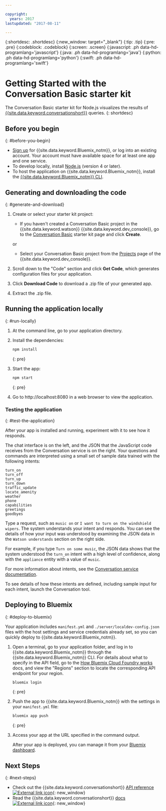 ```yaml
---

copyright:
  years: 2017
lastupdated: "2017-08-11"

---
```


{:shortdesc: .shortdesc}
{:new_window: target="_blank"}
{:tip: .tip}
{:pre: .pre}
{:codeblock: .codeblock}
{:screen: .screen}
{:javascript: .ph data-hd-programlang='javascript'}
{:java: .ph data-hd-programlang='java'}
{:python: .ph data-hd-programlang='python'}
{:swift: .ph data-hd-programlang='swift'}

# Getting Started with the Conversation Basic starter kit

The Conversation Basic starter kit for Node.js visualizes the results of [{{site.data.keyword.conversationshort}}](http://www.ibm.com/watson/developercloud/conversation.html) queries. 
{: shortdesc}

## Before you begin
{: #before-you-begin}

- [Sign up](https://bluemix.net/registration/) for {{site.data.keyword.Bluemix_notm}}, or log into an existing account. Your account must have available space for at least one app and one service.
- To develop locally, install [Node.js](https://nodejs.org) (version 4 or later).
- To host the application on {{site.data.keyword.Bluemix_notm}}, install the [{{site.data.keyword.Bluemix_notm}} CLI](https://console.bluemix.net/docs/cli/reference/bluemix_cli/index.html#install_bluemix_cli).

## Generating and downloading the code
{: #generate-and-download}

1. Create or select your starter kit project:
    - If you haven't created a Conversation Basic project in the {{site.data.keyword.watson}} {{site.data.keyword.dev_console}}, go to the [Conversation Basic](https://console.{DomainName}/developer/watson/create-project?starterKit=45fe1f9a-5d31-36c6-9ad1-3affa9b49d49&service=conversation) starter kit page and click **Create**.

    or

    - Select your Conversation Basic project from the [Projects](https://console.bluemix.net/developer/watson/projects) page of the {{site.data.keyword.dev_console}}.
1. Scroll down to the "Code" section and click **Get Code**, which generates configuration files for your application.
1. Click **Download Code** to download a .zip file of your generated app.
1. Extract the .zip file.

## Running the application locally
{: #run-locally}

1. At the command line, go to your application directory.
1. Install the dependencies:

    ```bash
    npm install
    ```
    {: pre}

1. Start the app:

    ```bash
    npm start
    ```
    {: pre}
    
1. Go to http://localhost:8080 in a web browser to view the application.

### Testing the application
{: #test-the-application}

After your app is installed and running, experiment with it to see how it responds.

The chat interface is on the left, and the JSON that the JavaScript code receives from the Conversation service is on the right. Your questions and commands are interpreted using a small set of sample data trained with the following intents:

    turn_on
    turn_off
    turn_up
    turn_down
    traffic_update
    locate_amenity
    weather
    phone
    capabilities
    greetings
    goodbyes

Type a request, such as `music on` or `I want to turn on the windshield wipers`. The system understands your intent and responds. You can see the details of how your input was understood by examining the JSON data in the `Watson understands` section on the right side.

For example, if you type `Turn on some music`, the JSON data shows that the system understood the `turn_on` intent with a high level of confidence, along with the `appliance` entity with a value of `music`.

For more information about intents, see the [Conversation service documentation](http://www.ibm.com/watson/developercloud/conversation.html).

To see details of how these intents are defined, including sample input for each intent, launch the Conversation tool.

## Deploying to Bluemix
{: #deploy-to-bluemix}

Your application includes `manifest.yml` and `./server/localdev-config.json` files with the host settings and service credentials already set, so you can quickly deploy to {{site.data.keyword.Bluemix_notm}}.

1. Open a terminal, go to your application folder, and log in to {{site.data.keyword.Bluemix_notm}} through the  {{site.data.keyword.Bluemix_notm}} CLI. For details about what to specify in the API field, go to the [How Bluemix Cloud Foundry works](https://console.{DomainName}/docs/overview/cf.html#ov_intro_reg) docs, and view the "Regions" section to locate the corresponding API endpoint for your region.

    ```bash
    bluemix login
    ```
    {: pre}

1. Push the app to {{site.data.keyword.Bluemix_notm}} with the settings in your `manifest.yml` file:

    ```bash
    bluemix app push
    ```
    {: pre}

1. Access your app at the URL specified in the command output.

    After your app is deployed, you can manage it from your [Bluemix dashboard](https://console.bluemix.net/dashboard/apps).

## Next Steps
{: #next-steps}

- Check out the {{site.data.keyword.conversationshort}} [API reference ![External link icon](../../icons/launch-glyph.svg "External link icon")](https://www.ibm.com/watson/developercloud/conversation/api/v1/){: new_window}
- Read the {{site.data.keyword.conversationshort}} [docs ![External link icon](../../icons/launch-glyph.svg "External link icon")](https://www.ibm.com/watson/developercloud/doc/conversation/index.html){: new_window}